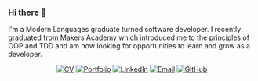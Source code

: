 ### Hi there 👋

I'm a Modern Languages graduate turned software developer. I recently graduated from Makers Academy which introduced me to the principles of OOP and TDD and am now looking for opportunities to learn and grow as a developer.


<div align='center'>
  
[![CV]](https://github.com/CRTW26/CV)
[![Portfolio]](https://www.connorworthington.com)
[![LinkedIn]](https://www.linkedin.com/in/connor-worthington-83b350131/)
[![Email]](mailto:worthington.connor@gmail.com)
[![GitHub]](https://github.com/crtw26)

</div>

[CV]: https://img.shields.io/badge/-CV-blueviolet?style=for-the-badge
[linkedin]: https://img.shields.io/badge/LinkedIn-%232A6AC7?style=for-the-badge&logo=linkedin
[email]: https://img.shields.io/badge/Email-%23D14836?style=for-the-badge&logo=gmail&logoColor=white
[github]: https://img.shields.io/badge/GitHub-%23181717?style=for-the-badge&logo=github&logoColor=white
[Portfolio]: https://img.shields.io/badge/-Portfolio-brightgreen?style=for-the-badge
